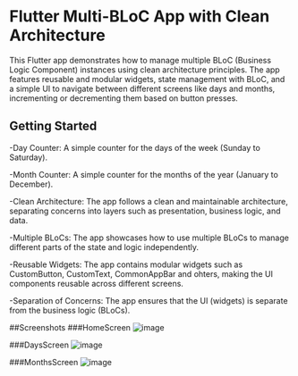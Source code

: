 # Flutter Multi-BLoC App with Clean Architecture

This Flutter app demonstrates how to manage multiple BLoC (Business Logic Component) instances using clean architecture principles. The app features reusable and modular widgets, state management with BLoC, and a simple UI to navigate between different screens like days and months, incrementing or decrementing them based on button presses.

## Getting Started
-Day Counter: A simple counter for the days of the week (Sunday to Saturday).

-Month Counter: A simple counter for the months of the year (January to December).

-Clean Architecture: The app follows a clean and maintainable architecture, separating concerns into layers such as presentation, business logic, and data.

-Multiple BLoCs: The app showcases how to use multiple BLoCs to manage different parts of the state and logic independently.

-Reusable Widgets: The app contains modular widgets such as CustomButton, CustomText, CommonAppBar and ohters, making the UI components reusable across different screens.

-Separation of Concerns: The app ensures that the UI (widgets) is separate from the business logic (BLoCs).


##Screenshots
###HomeScreen
![image](https://github.com/user-attachments/assets/c9dc1668-ac52-473e-96df-50304f4d3d48)

###DaysScreen
![image](https://github.com/user-attachments/assets/e331a774-ccd2-4a47-b29e-396ee7d96176)

###MonthsScreen
![image](https://github.com/user-attachments/assets/132430b3-687b-4d1e-8437-13427a19e1af)


